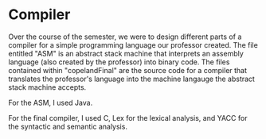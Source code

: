 # Compiler

Over the course of the semester, we were to design different parts of a compiler for a simple programming language our professor created. The file entitled "ASM" is an abstract stack machine that interprets an assembly language (also created by the professor) into binary code. The files contained within "copelandFinal" are the source code for a compiler that translates the professor's language into the machine langauge the abstract stack machine accepts. 

For the ASM, I used Java.

For the final compiler, I used C, Lex for the lexical analysis, and YACC for the syntactic and semantic analysis.
